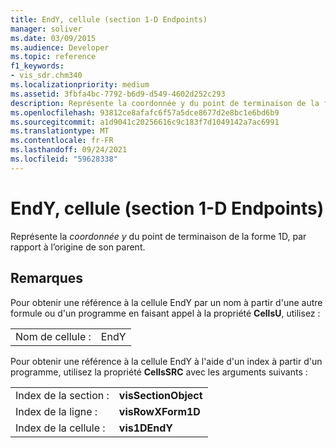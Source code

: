 ```yaml
---
title: EndY, cellule (section 1-D Endpoints)
manager: soliver
ms.date: 03/09/2015
ms.audience: Developer
ms.topic: reference
f1_keywords:
- vis_sdr.chm340
ms.localizationpriority: medium
ms.assetid: 3fbfa4bc-7792-b6d9-d549-4602d252c293
description: Représente la coordonnée y du point de terminaison de la forme 1D, par rapport à l’origine de son parent.
ms.openlocfilehash: 93812ce8afafc6f57a5dce8677d2e8bc1e6bd6b9
ms.sourcegitcommit: a1d9041c20256616c9c183f7d1049142a7ac6991
ms.translationtype: MT
ms.contentlocale: fr-FR
ms.lasthandoff: 09/24/2021
ms.locfileid: "59628338"
---
```

# <a name="endy-cell-1-d-endpoints-section"></a>EndY, cellule (section 1-D Endpoints)

Représente la  *coordonnée y*  du point de terminaison de la forme 1D, par rapport à l’origine de son parent. 
  
## <a name="remarks"></a>Remarques

Pour obtenir une référence à la cellule EndY par un nom à partir d'une autre formule ou d'un programme en faisant appel à la propriété **CellsU**, utilisez : 
  
|||
|:-----|:-----|
| Nom de cellule :  <br/> | EndY  <br/> |
   
Pour obtenir une référence à la cellule EndY à l'aide d'un index à partir d'un programme, utilisez la propriété **CellsSRC** avec les arguments suivants : 
  
|||
|:-----|:-----|
| Index de la section :  <br/> |**visSectionObject** <br/> |
| Index de la ligne :  <br/> |**visRowXForm1D** <br/> |
| Index de la cellule :  <br/> |**vis1DEndY** <br/> |
   

